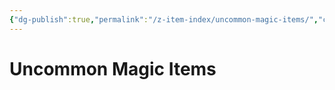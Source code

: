 ```yaml
---
{"dg-publish":true,"permalink":"/z-item-index/uncommon-magic-items/","created":"2025-01-27T17:56:23.292-05:00","updated":"2025-01-27T17:57:10.546-05:00"}
---
```


# Uncommon Magic Items